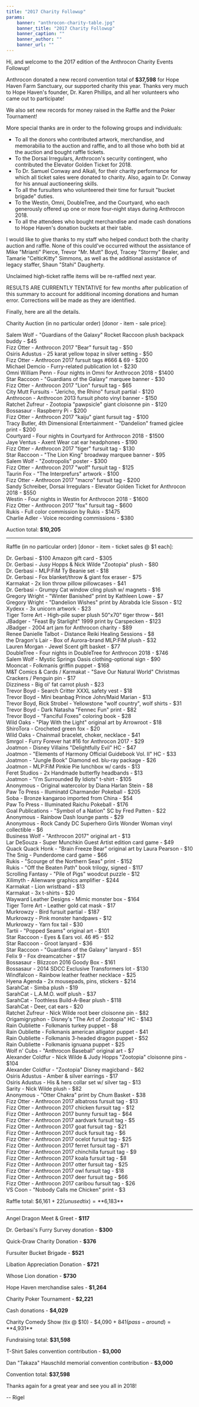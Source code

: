 ```yaml
---
title: "2017 Charity Followup"
params:
    banner: "anthrocon-charity-table.jpg"
    banner_title: "2017 Charity Followup"
    banner_caption: ""
    banner_author: ""
    banner_url: ""
---
```


Hi, and welcome to the 2017 edition of the Anthrocon Charity Events Followup!

Anthrocon donated a new record convention total of **$37,598** for Hope Haven Farm Sanctuary, our supported charity this year. Thanks very much to Hope Haven's founder, Dr. Karen Phillips, and all her volunteers who came out to participate!

We also set new records for money raised in the Raffle and the Poker Tournament!

More special thanks are in order to the following groups and individuals:

- To all the donors who contributed artwork, merchandise, and memorabilia to the auction and raffle, and to all those who both bid at the auction and bought raffle tickets.
- To the Dorsai Irregulars, Anthrocon's security contingent, who contributed the Elevator Golden Ticket for 2018.
- To Dr. Samuel Conway and Alkali, for their charity performance for which all ticket sales were donated to charity. Also, again to Dr. Conway for his annual auctioneering skills.
- To all the fursuiters who volunteered their time for fursuit "bucket brigade" duties.
- To the Westin, Omni, DoubleTree, and the Courtyard, who each generously offered up one or more four-night stays during Anthrocon 2018.
- To all the attendees who bought merchandise and made cash donations to Hope Haven's donation buckets at their table.

I would like to give thanks to my staff who helped conduct both the charity auction and raffle. None of this could've occurred without the assistance of Mike "Mrianti" Pierce, Trevor "Mr. Mutt" Boyd, Tracey "Stormy" Bealer, and Tamarie "CelticKitty" Simmons, as well as the additional assistance of legacy staffer, Shaun "Stahi" Daugherty.

Unclaimed high-ticket raffle items will be re-raffled next year.

RESULTS ARE CURRENTLY TENTATIVE for few months after publication of this summary to account for additional incoming donations and human error. Corrections will be made as they are identified.

Finally, here are all the details.

Charity Auction (in no particular order) [donor - item - sale price]:

Salem Wolf - "Guardians of the Galaxy" Rocket Raccoon plush backpack buddy - $45<br>
Fizz Otter - Anthrocon 2017 "Bear" fursuit tag - $50<br>
Osiris Adustus - 25 karat yellow topaz in silver setting - $50<br>
Fizz Otter - Anthrocon 2017 fursuit tags #666 & 69 - $200<br>
Michael Demcio - Furry-related publication lot - $230<br>
Omni William Penn - Four nights in Omni for Anthrocon 2018 - $1400<br>
Star Raccoon - "Guardians of the Galaxy" marquee banner - $30<br>
Fizz Otter - Anthrocon 2017 "Lion" fursuit tag - $65<br>
City Mutt Fursuits - "Jericho, the Rhino" fursuit partial - $120<br>
Anthrocon - Anthrocon 2013 fursuit photo vinyl banner - $150<br>
Ratchet Zufreur - Zootopia "pawpsicle" giant cloisonne pin - $120<br>
Bossasaur - Raspberry Pi - $200<br>
Fizz Otter - Anthrocon 2017 "kaiju" giant fursuit tag - $100<br>
Tracy Butler, 4th Dimensional Entertainment - "Dandelion" framed giclee print - $200<br>
Courtyard - Four nights in Courtyard for Anthrocon 2018 - $1500<br>
Jaye Ventus - Axent Wear cat ear headphones - $190<br>
Fizz Otter - Anthrocon 2017 "tiger" fursuit tag - $130<br>
Star Raccoon - "The Lion King" broadway marquee banner - $95<br>
Salem Wolf - "Zootropolis" poster - $300<br>
Fizz Otter - Anthrocon 2017 "wolf" fursuit tag - $125<br>
Taurin Fox - "The Interprefurs" artwork - $100<br>
Fizz Otter - Anthrocon 2017 "macro" fursuit tag - $200<br>
Sandy Schreiber, Dorsai Irregulars - Elevator Golden Ticket for Anthrocon 2018 - $550<br>
Westin - Four nights in Westin for Anthrocon 2018 - $1600<br>
Fizz Otter - Anthrocon 2017 "fox" fursuit tag - $600<br>
Rukis - Full color commission by Rukis - $1475<br>
Charlie Adler - Voice recording commissions - $380

Auction total: **$10,205**

***

Raffle (in no particular order) [donor - item - ticket sales @ $1 each]:

Dr. Gerbasi - $100 Amazon gift card - $305<br>
Dr. Gerbasi - Jusy Hopps & Nick Wilde "Zootopia" plush - $80<br>
Dr. Gerbasi - MLP:FiM Ty Beanie set - $18<br>
Dr. Gerbasi - Fox blanket/throw & giant fox eraser - $75<br>
Karmakat - 2x lion throw pillow pillowcases - $41<br>
Dr. Gerbasi - Grumpy Cat window cling plush w/ magnets - $16<br>
Gregory Wright - "Winter Banished" print by Kathleen Lowe - $7<br>
Gregory Wright - "Dandelion Wishes" print by Abrabda Icle Sisson - $12<br>
Xydexx - 3x unicorn artwork - $23<br>
Tiger Torre Art - High-pile super plush 50"x70" tiger throw - $61<br>
JBadger - "Feast By Starlight" 1999 print by Carspecken - $123<br>
JBadger - 2004 art jam for Anthrocon charity - $89<br>
Renee Danielle Talbot - Distance Reiki Healing Sessions - $8<br>
the Dragon's Lair - Box of Aurora-brand MLP:FiM plush - $32<br>
Lauren Morgan - Jewel Scent gift basket - $77<br>
DoubleTree - Four nights in DoubleTree for Anthrocon 2018 - $746<br>
Salem Wolf - Mystic Springs Oasis clothing-optional sign - $90<br>
Mooncat - Folkmanis griffin puppet - $168<br>
M&T Comics & Cards / Karmakat - "Save Our Natural World" Christmas Crackers / Penguin pin - $17<br>
Dizziness - Big ol' fat carrot plush - $23<br>
Trevor Boyd - Search Critter XXXL safety vest - $18<br>
Trevor Boyd - Mini beanbag Prince John/Maid Marian - $13<br>
Trevor Boyd, Rick Strobel - Yellowstone "wolf country", wolf shirts - $31<br>
Trevor Boyd - Dark Natasha "Fennec Fun" print - $82<br>
Trevor Boyd - "Fanciful Foxes" coloring book - $28<br>
Wild Oaks - "Play With the Light" original art by Arrowroot - $18<br>
ShiroTora - Crocheted green fox - $20<br>
Wild Oaks - Chainmail bracelet, choker, necklace - $41<br>
Smrgol - Furry Forever hat #16 for Anthrocon 2017 - $29<br>
Joatmon - Disney Villains "Delightfully Evil" HC - $47<br>
Joatmon - "Elements of Harmony Official Guidebook Vol. II" HC - $33<br>
Joatmon - "Jungle Book" Diamond ed. blu-ray package - $26<br>
Joatmon - MLP:FiM Pinkie Pie lunchbox w/ cards - $13<br>
Feret Studios - 2x Handmade butterfly headbands - $13<br>
Joatmon - "I'm Surrounded By Idiots" t-shirt - $105<br>
Anonymous - Original watercolor by Diana Harlan Stein - $8<br>
Paw To Press - Illuminatd Charmander Pokeball - $205<br>
Soba - Bronze kangaroo imported from China - $54<br>
Paw To Press - Illuminated Raichu Pokeball - $176<br>
Goal Publications - "Symbol of a Nation" SC by Fred Patten - $22<br>
Anonymous - Rainbow Dash lounge pants - $29<br>
Anonymous - Rock Candy DC Superhero Girls Wonder Woman vinyl collectible - $6<br>
Business Wolf - "Anthrocon 2017" original art - $13<br>
Lar DeSouza - Super Munchkin Guest Artist edition card game - $49<br>
Quack Quack Honk - "Brain Freeze Bear" original art by Laura Pearson - $10<br>
The Snig - Punderdome card game - $66<br>
Rukis - "Scourge of the Northern Seas" print - $152<br>
Rukis - "Off the Beaten Path" book trilogy, signed - $117<br>
Scrolling Fantasy - "Pile of Pigs" woodcut puzzle - $12<br>
Xilimyth - Alienware graphics amplifier - $244<br>
Karmakat - Lion wristband - $13<br>
Karmakat - 3x t-shirts - $20<br>
Wayward Leather Designs - Mimic monster box - $164<br>
Tiger Torre Art - Leather gold cat mask - $17<br>
Murkrowzy - Bird fursuit partial - $187<br>
Murkrowzy - Pink monster handpaws - $12<br>
Murkrowzy - Yarn fox tail - $30<br>
Tartii - "Popped Seams" original art - $101<br>
Star Raccoon - Eyes & Ears vol. 46 #5 - $52<br>
Star Raccoon - Groot lanyard - $36<br>
Star Raccoon - "Guardians of the Galaxy" lanyard - $51<br>
Felix 9 - Fox dreamcatcher - $17<br>
Bossasaur - Blizzcon 2016 Goody Box - $161<br>
Bossasaur - 2014 SDCC Exclusive Transformers lot - $130<br>
Windfalcon - Rainbow leather feather necklace - $25<br>
Hyena Agenda - 2x mousepads, pins, stickers - $214<br>
SarahCat - Simba plush - $19<br>
SarahCat - L.A.M.O. wolf plush - $37<br>
SarahCat - Toothless Build-A-Bear plush - $118<br>
SarahCat - Deer, cat ears - $20<br>
Ratchet Zufreur - Nick Wilde root beer cloisonne pin - $82<br>
Origamigryphon - Disney's "The Art of Zootopia" HC - $143<br>
Rain Oubliette - Folkmanis turkey puppet - $8<br>
Rain Oubliette - Folkmanis american alligator puppet - $41<br>
Rain Oubliette - Folkmanis 3-headed dragon puppet - $52<br>
Rain Oubliette - Folkmanis ignuana puppet - $25<br>
Wolf n' Cubs - "Anthrocon Baseball" original art - $7<br>
Alexander Coldfur - Nick Wilde & Judy Hopps "Zootopia" cloisonne pins - $104<br>
Alexander Coldfur - "Zootopia" Disney magicband - $62<br>
Osiris Adustus - Amber & silver earrings - $17<br>
Osiris Adustus - His & hers collar set w/ silver tag - $13<br>
Sarity - Nick Wilde plush - $82<br>
Anonymous - "Otter Chakra" print by Chum Basket - $38<br>
Fizz Otter - Anthrocon 2017 albatross fursuit tag - $13<br>
Fizz Otter - Anthrocon 2017 chicken fursuit tag - $12<br>
Fizz Otter - Anthrocon 2017 bunny fursuit tag - $64<br>
Fizz Otter - Anthrocon 2017 aardvark fursuit tag - $5<br>
Fizz Otter - Anthrocon 2017 goat fursuit tag - $21<br>
Fizz Otter - Anthrocon 2017 duck fursuit tag - $6<br>
Fizz Otter - Anthrocon 2017 ocelot fursuit tag - $25<br>
Fizz Otter - Anthrocon 2017 ferret fursuit tag - $71<br>
Fizz Otter - Anthrocon 2017 chinchilla fursuit tag - $9<br>
Fizz Otter - Anthrocon 2017 koala fursuit tag - $8<br>
Fizz Otter - Anthrocon 2017 otter fursuit tag - $25<br>
Fizz Otter - Anthrocon 2017 owl fursuit tag - $18<br>
Fizz Otter - Anthrocon 2017 deer fursuit tag - $66<br>
Fizz Otter - Anthrocon 2017 caribou fursuit tag - $26<br>
VS Coon - "Nobody Calls me Chicken" print - $3

Raffle total: $6,161 + $22 (unused tix) = **$6,183**

***

Angel Dragon Meet & Greet - **$117**

Dr. Gerbasi's Furry Survey donation - **$300**

Quick-Draw Charity Donation - **$376**

Fursuiter Bucket Brigade - **$521**

Libation Appreciation Donation - **$721**

Whose Lion donation - **$730**

Hope Haven merchandise sales - **$1,264**

Charity Poker Tournament - **$2,221**

Cash donations - **$4,029**

Charity Comedy Show (tix @ $10) - $4,090 + $841 (pass-around) = **$4,931**

Fundraising total: **$31,598**

T-Shirt Sales convention contribution - **$3,000**

Dan "Takaza" Hauschild memorial convention contribution - **$3,000**

Convention total: **$37,598**

Thanks again for a great year and see you all in 2018!

-- Rigel
